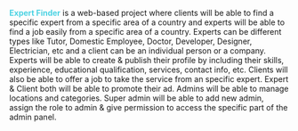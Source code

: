 <span style="color: #4cd3e3">**Expert Finder**</span> is a web-based project where clients will be able to find a specific expert from a specific area of a country and experts will be able to find a job easily from a specific area of a country. Experts can be different types like Tutor, Domestic Employee, Doctor, Developer, Designer, Electrician, etc and a client can be an individual person or a company. 
                                                                                                           Experts will be able to create & publish their profile by including their skills, experience, educational qualification, services, contact info, etc. Clients will also be able to offer a job to take the service from an specific expert. Expert & Client both will be able to promote their ad. 
                                                                                                           Admins will be able to manage locations and categories. Super admin will be able to add new admin, assign the role to admin & give permission to access the specific part of the admin panel.
